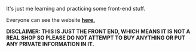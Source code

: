 It's just me learning and practicing some front-end stuff.

Everyone can see the website **[here.](https://anh0616.github.io/LearningFrontEnd/)**

**DISCLAIMER: THIS IS JUST THE FRONT END, WHICH MEANS IT IS NOT A REAL SHOP SO PLEASE DO NOT ATTEMPT TO BUY ANYTHING OR PUT ANY PRIVATE INFORMATION IN IT.**
